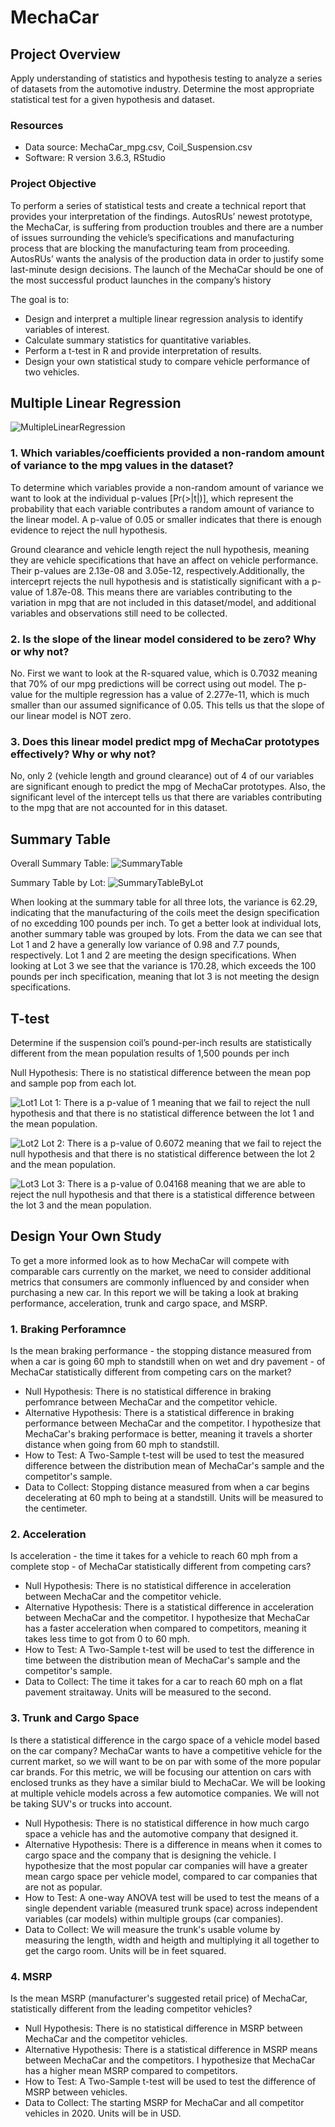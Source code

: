 # MechaCar

## Project Overview
Apply understanding of statistics and hypothesis testing to analyze a series of datasets from the automotive industry. Determine the most appropriate statistical test for a given hypothesis and dataset.

### Resources
- Data source: MechaCar_mpg.csv, Coil_Suspension.csv
- Software: R version 3.6.3, RStudio

### Project Objective 
To perform a series of statistical tests and create a technical report that provides your interpretation of the findings. AutosRUs’ newest prototype, the MechaCar, is suffering from production troubles and there are a number of issues surrounding the vehicle’s specifications and manufacturing process that are blocking the manufacturing team from proceeding. AutosRUs’ wants the analysis of the production data in order to justify some last-minute design decisions. The launch of the MechaCar should be one of the most successful product launches in the company’s history

The goal is to:
- Design and interpret a multiple linear regression analysis to identify variables of interest.
- Calculate summary statistics for quantitative variables.
- Perform a t-test in R and provide interpretation of results.
- Design your own statistical study to compare vehicle performance of two vehicles.

## Multiple Linear Regression

![MultipleLinearRegression](https://github.com/hillarykrumbholz/MechaCar/blob/master/Images/MultipleLinearRegressionTable.png)

### 1. Which variables/coefficients provided a non-random amount of variance to the mpg values in the dataset?

To determine which variables provide a non-random amount of variance we want to look at the individual p-values [Pr(>|t|)], which represent the probability that each variable contributes a  random amount of variance to the linear model. A p-value of 0.05 or smaller indicates that there is enough evidence to reject the null hypothesis.

Ground clearance and vehicle length reject the null hypothesis, meaning they are vehicle specifications that have an affect on vehicle performance. Their p-values are 2.13e-08 and 3.05e-12, respectively.Additionally, the interceprt rejects the null hypothesis and is statistically significant with a p-value of 1.87e-08. This means there are variables contributing to the variation in mpg that are not included in this dataset/model, and additional variables and observations still need to be collected. 

### 2. Is the slope of the linear model considered to be zero? Why or why not?

No. First we want to look at the R-squared value, which is 0.7032 meaning that 70% of our mpg predictions will be correct using out model. The p-value for the multiple regression has a value of 2.277e-11, which is much smaller than our assumed significance of 0.05. This tells us that the slope of our linear model is NOT zero. 

### 3. Does this linear model predict mpg of MechaCar prototypes effectively? Why or why not?

No, only 2 (vehicle length and ground clearance) out of 4 of our variables are significant enough to predict the mpg of MechaCar prototypes. Also, the significant level of the intercept tells us that there are variables contributing to the mpg that are not accounted for in this dataset. 

## Summary Table

Overall Summary Table:
![SummaryTable](https://github.com/hillarykrumbholz/MechaCar/blob/master/Images/summaryTablePSI.png)

Summary Table by Lot:
![SummaryTableByLot](https://github.com/hillarykrumbholz/MechaCar/blob/master/Images/summaryTableByLotPSI.png)

When looking at the summary table for all three lots, the variance is 62.29, indicating that the manufacturing of the coils meet the design specification of no excedding 100 pounds per inch. To get a better look at individual lots, another summary table was grouped by lots. From the data we can see that Lot 1 and 2 have a generally low variance of 0.98 and 7.7 pounds, respectively. Lot 1 and 2 are meeting the design specifications. When looking at Lot 3 we see that the variance is 170.28, which exceeds the 100 pounds per inch specification, meaning that lot 3 is not meeting the design specifications. 

## T-test

Determine if the suspension coil’s pound-per-inch results are statistically different from the mean population results of 1,500 pounds per inch

Null Hypothesis: There is no statistical difference between the mean pop and sample pop from each lot.

![Lot1](https://github.com/hillarykrumbholz/MechaCar/blob/master/Images/Lot1_ttest.png)
Lot 1: There is a p-value of 1 meaning that we fail to reject the null hypothesis and that there is no statistical difference between the lot 1 and the mean population.

![Lot2](https://github.com/hillarykrumbholz/MechaCar/blob/master/Images/Lot2_ttest.png)
Lot 2: There is a p-value of 0.6072 meaning that we fail to reject the null hypothesis and that there is no statistical difference between the lot 2 and the mean population.

![Lot3](https://github.com/hillarykrumbholz/MechaCar/blob/master/Images/Lot3_ttest.png)
Lot 3: There is a p-value of 0.04168 meaning that we are able to reject the null hypothesis and that there is a statistical difference between the lot 3 and the mean population.

## Design Your Own Study

To get a more informed look as to how MechaCar will compete with comparable cars currently on the market, we need to consider additional metrics that consumers are commonly influenced by and consider when purchasing a new car. In this report we will be taking a look at braking performance, acceleration, trunk and cargo space, and MSRP. 

### 1. Braking Perforamnce <br>
Is the mean braking performance - the stopping distance measured from when a car is going 60 mph to standstill when on wet and dry pavement - of MechaCar statistically different from competing cars on the market? 

- Null Hypothesis: There is no statistical difference in braking perfomrance between MechaCar and the competitor vehicle.
- Alternative Hypothesis: There is a statistical difference in braking performance between MechaCar and the competitor. I hypothesize that MechaCar's braking performace is better, meaning it travels a shorter distance when going from 60 mph to standstill.
- How to Test: A Two-Sample t-test will be used to test the measured difference between the distribution mean of MechaCar's sample and the competitor's sample. 
- Data to Collect: Stopping distance measured from when a car begins decelerating at 60 mph to being at a standstill. Units will be measured to the centimeter. 

### 2. Acceleration <br>
Is acceleration - the time it takes for a vehicle to reach 60 mph from a complete stop - of MechaCar statistically different from competing cars?

- Null Hypothesis: There is no statistical difference in acceleration between MechaCar and the competitor vehicle.
- Alternative Hypothesis: There is a statistical difference in acceleration between MechaCar and the competitor. I hypothesize that MechaCar has a faster acceleration when compared to competitors, meaning it takes less time to got from 0 to 60 mph.
- How to Test: A Two-Sample t-test will be used to test the difference in time between the distribution mean of MechaCar's sample and the competitor's sample. 
- Data to Collect: The time it takes for a car to reach 60 mph on a flat pavement straitaway. Units will be measured to the second.  

### 3. Trunk and Cargo Space <br>
Is there a statistical difference in the cargo space of a vehicle model based on the car company? MechaCar wants to have a competitive vehicle for the current market, so we will want to be on par with some of the more popular car brands. For this metric, we will be focusing our attention on cars with enclosed trunks as they have a similar biuld to MechaCar. We will be looking at multiple vehicle models across a few automotice companies. We will not be taking SUV's or trucks into account. 

- Null Hypothesis: There is no statistical difference in how much cargo space a vehicle has and the automotive company that designed it. 
- Alternative Hypothesis: There is a difference in means when it comes to cargo space and the company that is designing the vehicle. I hypothesize that the most popular car companies will have a greater mean cargo space per vehicle model, compared to car companies that are not as popular. 
- How to Test: A one-way ANOVA test will be used to test the means of a single dependent variable (measured trunk space) across independent variables (car models) within multiple groups (car companies).
- Data to Collect: We will measure the trunk's usable volume by measuring the length, width and heigth and multiplying it all together to get the cargo room. Units will be in feet squared. 

### 4. MSRP <br>
Is the mean MSRP (manufacturer's suggested retail price) of MechaCar, statistically different from the leading competitor vehicles?

- Null Hypothesis: There is no statistical difference in MSRP between MechaCar and the competitor vehicles.
- Alternative Hypothesis: There is a statistical difference in MSRP means between MechaCar and the competitors. I hypothesize that MechaCar has a higher mean MSRP compared to competitors.
- How to Test: A Two-Sample t-test will be used to test the difference of MSRP between vehicles. 
- Data to Collect: The starting MSRP for MechaCar and all competitor vehicles in 2020. Units will be in USD. 

